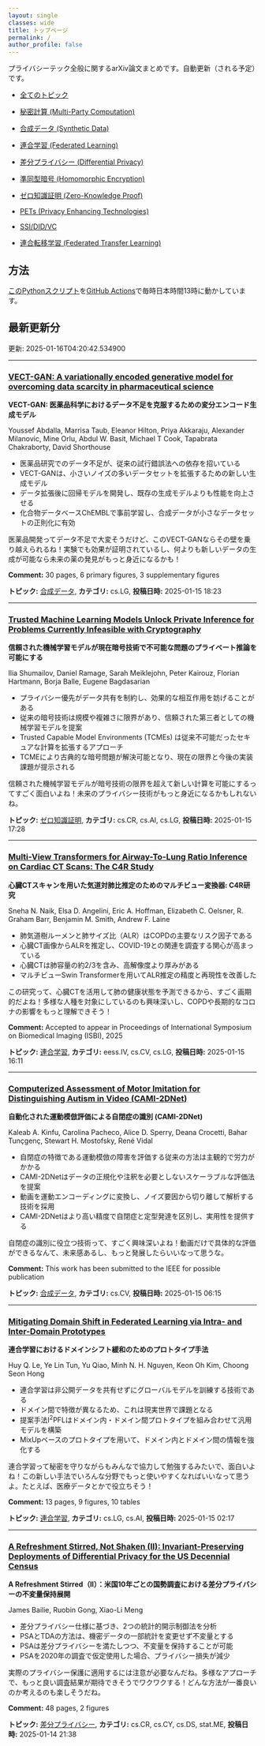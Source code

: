 ```yaml
---
layout: single
classes: wide
title: トップページ
permalink: /
author_profile: false
---
```


プライバシーテック全般に関するarXiv論文まとめです。自動更新（される予定）です。

- [全てのトピック](all/)

- [秘密計算 (Multi-Party Computation)](mpc/)
- [合成データ (Synthetic Data)](sd/)
- [連合学習 (Federated Learning)](fl/)
- [差分プライバシー (Differential Privacy)](dp/)
- [準同型暗号 (Homomorphic Encryption)](he/)
- [ゼロ知識証明 (Zero-Knowledge Proof)](zkp/)
- [PETs (Privacy Enhancing Technologies)](pets/)
- [SSI/DID/VC](ssi/)
- [連合転移学習 (Federated Transfer Learning)](ftl/)


## 方法

[このPythonスクリプト](https://github.com/haruhisa-enomoto/arxiv-privacy-tech/tree/main/scripts)を[GitHub Actions](https://github.com/haruhisa-enomoto/arxiv-privacy-tech/blob/main/.github/workflows/update.yaml)で毎時日本時間13時に動かしています。

## 最新更新分

更新: 2025-01-16T04:20:42.534900

- - -

### [VECT-GAN: A variationally encoded generative model for overcoming data scarcity in pharmaceutical science](http://arxiv.org/abs/2501.08995)

**VECT-GAN: 医薬品科学におけるデータ不足を克服するための変分エンコード生成モデル**

Youssef Abdalla, Marrisa Taub, Eleanor Hilton, Priya Akkaraju, Alexander Milanovic, Mine Orlu, Abdul W. Basit, Michael T Cook, Tapabrata Chakraborty, David Shorthouse

- 医薬品研究でのデータ不足が、従来の試行錯誤法への依存を招いている
- VECT-GANは、小さいノイズの多いデータセットを拡張するための新しい生成モデル
- データ拡張後に回帰モデルを開発し、既存の生成モデルよりも性能を向上させる
- 化合物データベースChEMBLで事前学習し、合成データが小さなデータセットの正則化に有効

医薬品開発ってデータ不足で大変そうだけど、このVECT-GANならその壁を乗り越えられるね！実験でも効果が証明されているし、何よりも新しいデータの生成が可能なら未来の薬の発見がもっと身近になるかも！

**Comment:** 30 pages, 6 primary figures, 3 supplementary figures

**トピック:** [合成データ](sd), **カテゴリ:** cs.LG, **投稿日時:** 2025-01-15 18:23

- - -

### [Trusted Machine Learning Models Unlock Private Inference for Problems Currently Infeasible with Cryptography](http://arxiv.org/abs/2501.08970)

**信頼された機械学習モデルが現在暗号技術で不可能な問題のプライベート推論を可能にする**

Ilia Shumailov, Daniel Ramage, Sarah Meiklejohn, Peter Kairouz, Florian Hartmann, Borja Balle, Eugene Bagdasarian

- プライバシー優先がデータ共有を制約し、効果的な相互作用を妨げることがある
- 従来の暗号技術は規模や複雑さに限界があり、信頼された第三者としての機械学習モデルを提案
- Trusted Capable Model Environments (TCMEs) は従来不可能だったセキュアな計算を拡張するアプローチ
- TCMEにより古典的な暗号問題が解決可能となり、現在の限界と今後の実装課題が提示される

信頼された機械学習モデルが暗号技術の限界を超えて新しい計算を可能にするってすごく面白いよね！未来のプライバシー技術がもっと身近になるかもしれないね。



**トピック:** [ゼロ知識証明](zkp), **カテゴリ:** cs.CR, cs.AI, cs.LG, **投稿日時:** 2025-01-15 17:28

- - -

### [Multi-View Transformers for Airway-To-Lung Ratio Inference on Cardiac CT Scans: The C4R Study](http://arxiv.org/abs/2501.08902)

**心臓CTスキャンを用いた気道対肺比推定のためのマルチビュー変換器: C4R研究**

Sneha N. Naik, Elsa D. Angelini, Eric A. Hoffman, Elizabeth C. Oelsner, R. Graham Barr, Benjamin M. Smith, Andrew F. Laine

- 肺気道樹ルーメンと肺サイズ比（ALR）はCOPDの主要なリスク因子である
- 心臓CT画像からALRを推定し、COVID-19との関連を調査する関心が高まっている
- 心臓CTは肺容量の約2/3を含み、高解像度より厚みがある
- マルチビューSwin Transformerを用いてALR推定の精度と再現性を改善した

この研究って、心臓CTを活用して肺の健康状態を予測できるから、すごく画期的だよね！多様な人種を対象にしているのも興味深いし、COPDや長期的なコロナの影響をもっと理解できそう！

**Comment:** Accepted to appear in Proceedings of International Symposium on   Biomedical Imaging (ISBI), 2025

**トピック:** [連合学習](fl), **カテゴリ:** eess.IV, cs.CV, cs.LG, **投稿日時:** 2025-01-15 16:11

- - -

### [Computerized Assessment of Motor Imitation for Distinguishing Autism in Video (CAMI-2DNet)](http://arxiv.org/abs/2501.08609)

**自動化された運動模倣評価による自閉症の識別 (CAMI-2DNet)**

Kaleab A. Kinfu, Carolina Pacheco, Alice D. Sperry, Deana Crocetti, Bahar Tunçgenç, Stewart H. Mostofsky, René Vidal

- 自閉症の特徴である運動模倣の障害を評価する従来の方法は主観的で労力がかかる
- CAMI-2DNetはデータの正規化や注釈を必要としないスケーラブルな評価法を提案
- 動画を運動エンコーディングに変換し、ノイズ要因から切り離して解析する技術を採用
- CAMI-2DNetはより高い精度で自閉症と定型発達を区別し、実用性を提供する

自閉症の識別に役立つ技術って、すごく興味深いよね！動画だけで具体的な評価ができるなんて、未来感あるし、もっと発展したらいいなって思うな。

**Comment:** This work has been submitted to the IEEE for possible publication

**トピック:** [合成データ](sd), **カテゴリ:** cs.CV, **投稿日時:** 2025-01-15 06:15

- - -

### [Mitigating Domain Shift in Federated Learning via Intra- and Inter-Domain Prototypes](http://arxiv.org/abs/2501.08521)

**連合学習におけるドメインシフト緩和のためのプロトタイプ手法**

Huy Q. Le, Ye Lin Tun, Yu Qiao, Minh N. H. Nguyen, Keon Oh Kim, Choong Seon Hong

- 連合学習は非公開データを共有せずにグローバルモデルを訓練する技術である
- ドメイン間で特徴が異なるため、これは現実世界で課題となる
- 提案手法I$^2$PFLはドメイン内・ドメイン間プロトタイプを組み合わせて汎用モデルを構築
- MixUpベースのプロトタイプを用いて、ドメイン内とドメイン間の情報を強化する

連合学習って秘密を守りながらもみんなで協力して勉強するみたいで、面白いよね！この新しい手法でいろんな分野でもっと使いやすくなればいいなって思うよ。たとえば、医療データとかで役立ちそう！

**Comment:** 13 pages, 9 figures, 10 tables

**トピック:** [連合学習](fl), **カテゴリ:** cs.LG, cs.AI, **投稿日時:** 2025-01-15 02:17

- - -

### [A Refreshment Stirred, Not Shaken (II): Invariant-Preserving Deployments of Differential Privacy for the US Decennial Census](http://arxiv.org/abs/2501.08449)

**A Refreshment Stirred（II）：米国10年ごとの国勢調査における差分プライバシーの不変量保持展開**

James Bailie, Ruobin Gong, Xiao-Li Meng

- 差分プライバシー仕様に基づき、2つの統計的開示制御法を分析
- PSAとTDAの方法は、機密データの一部統計を変更せず不変量とする
- PSAは差分プライバシーを満たしつつ、不変量を保持することが可能
- PSAを2020年の調査で仮定使用した場合、プライバシー損失が減少

実際のプライバシー保護に適用するには注意が必要なんだね。多様なアプローチで、もっと良い調査結果が期待できそうでワクワクする！どんな方法が一番良いのか考えるのも楽しそうだね。

**Comment:** 48 pages, 2 figures

**トピック:** [差分プライバシー](dp), **カテゴリ:** cs.CR, cs.CY, cs.DS, stat.ME, **投稿日時:** 2025-01-14 21:38
